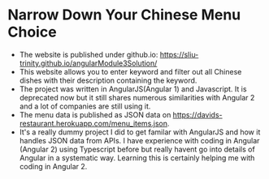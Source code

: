 # Narrow Down Your Chinese Menu Choice
* The website is published under github.io: https://sliu-trinity.github.io/angularModule3Solution/
* This website allows you to enter keyword and filter out all Chinese dishes with their description containing the keyword. 
* The project was written in AngularJS(Angular 1) and Javascript. It is deprecated now but it still shares numerous similarities with Angular 2 and a lot of companies are still using it.
* The menu data is published as JSON data on https://davids-restaurant.herokuapp.com/menu_items.json. 
* It's a really dummy project I did to get familar with AngularJS and how it handles JSON data from APIs. I have experience with coding in Angular (Angular 2)
using Typescript before but really havent go into details of Angular in a systematic way. Learning this is certainly helping me 
with coding in Angular 2.
